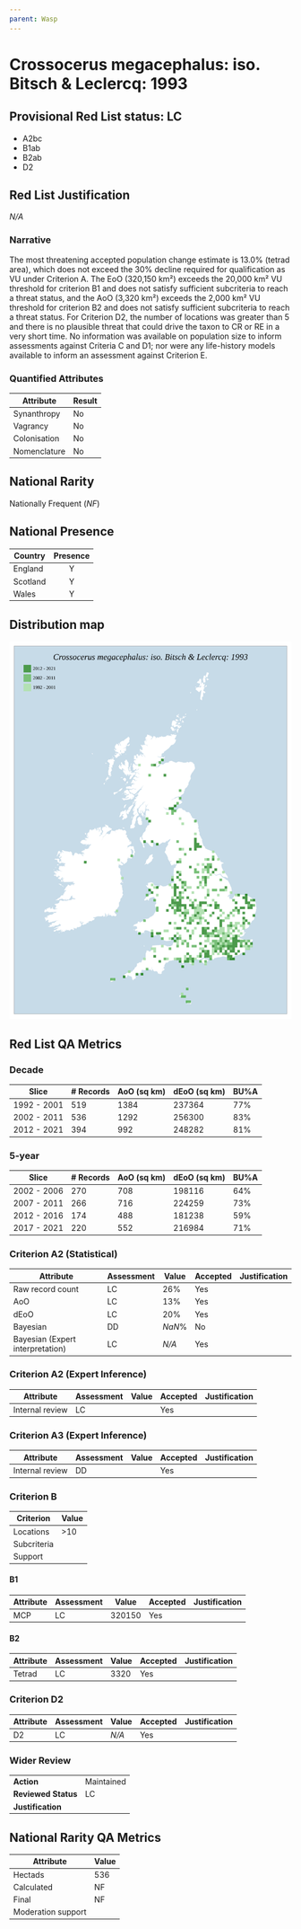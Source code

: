 ```yaml
---
parent: Wasp
---
```


# Crossocerus megacephalus: iso. Bitsch & Leclercq: 1993

## Provisional Red List status: LC
- A2bc
- B1ab
- B2ab
- D2

## Red List Justification
*N/A*

### Narrative


The most threatening accepted population change estimate is 13.0% (tetrad area), which does not exceed the 30% decline required for qualification as VU under Criterion A. The EoO (320,150 km²) exceeds the 20,000 km² VU threshold for criterion B1 and does not satisfy sufficient subcriteria to reach a threat status, and the AoO (3,320 km²) exceeds the 2,000 km² VU threshold for criterion B2 and does not satisfy sufficient subcriteria to reach a threat status. For Criterion D2, the number of locations was greater than 5 and there is no plausible threat that could drive the taxon to CR or RE in a very short time. No information was available on population size to inform assessments against Criteria C and D1; nor were any life-history models available to inform an assessment against Criterion E.

### Quantified Attributes
|Attribute|Result|
|---|---|
|Synanthropy|No|
|Vagrancy|No|
|Colonisation|No|
|Nomenclature|No|


## National Rarity
Nationally Frequent (*NF*)

## National Presence
|Country|Presence
|---|:-:|
|England|Y|
|Scotland|Y|
|Wales|Y|


## Distribution map
![](../map/413.svg)

## Red List QA Metrics
### Decade
| Slice | # Records | AoO (sq km) | dEoO (sq km) |BU%A |
|---|---|---|---|---|
|1992 - 2001|519|1384|237364|77%|
|2002 - 2011|536|1292|256300|83%|
|2012 - 2021|394|992|248282|81%|

### 5-year
| Slice | # Records | AoO (sq km) | dEoO (sq km) |BU%A |
|---|---|---|---|---|
|2002 - 2006|270|708|198116|64%|
|2007 - 2011|266|716|224259|73%|
|2012 - 2016|174|488|181238|59%|
|2017 - 2021|220|552|216984|71%|

### Criterion A2 (Statistical)
|Attribute|Assessment|Value|Accepted|Justification
|---|---|---|---|---|
|Raw record count|LC|26%|Yes||
|AoO|LC|13%|Yes||
|dEoO|LC|20%|Yes||
|Bayesian|DD|*NaN*%|No||
|Bayesian (Expert interpretation)|LC|*N/A*|Yes||

### Criterion A2 (Expert Inference)
|Attribute|Assessment|Value|Accepted|Justification
|---|---|---|---|---|
|Internal review|LC||Yes||

### Criterion A3 (Expert Inference)
|Attribute|Assessment|Value|Accepted|Justification
|---|---|---|---|---|
|Internal review|DD||Yes||

### Criterion B
|Criterion| Value|
|---|---|
|Locations|>10|
|Subcriteria||
|Support||

#### B1
|Attribute|Assessment|Value|Accepted|Justification
|---|---|---|---|---|
|MCP|LC|320150|Yes||

#### B2
|Attribute|Assessment|Value|Accepted|Justification
|---|---|---|---|---|
|Tetrad|LC|3320|Yes||

### Criterion D2
|Attribute|Assessment|Value|Accepted|Justification
|---|---|---|---|---|
|D2|LC|*N/A*|Yes||

### Wider Review
|  |  |
|---|---|
|**Action**|Maintained|
|**Reviewed Status**|LC|
|**Justification**||

## National Rarity QA Metrics
|Attribute|Value|
|---|---|
|Hectads|536|
|Calculated|NF|
|Final|NF|
|Moderation support||
